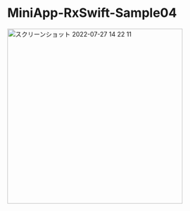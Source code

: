 # MiniApp-RxSwift-Sample04
<img width="398" alt="スクリーンショット 2022-07-27 14 22 11" src="https://user-images.githubusercontent.com/65348333/181167564-4b4ff083-6a0d-40d0-b573-8d1fd502dfc8.png">
